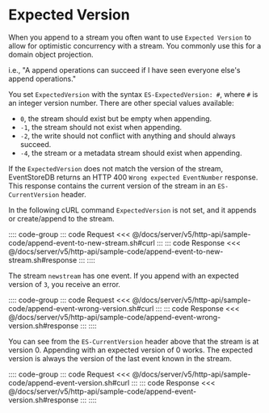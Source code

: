 # Expected Version

When you append to a stream you often want to use `Expected Version` to allow for optimistic concurrency with a stream. You commonly use this for a domain object projection.

i.e., "A append operations can succeed if I have seen everyone else's append operations."

You set `ExpectedVersion` with the syntax `ES-ExpectedVersion: #`, where `#` is an integer version number. There are other special values available:

- `0`, the stream should exist but be empty when appending.
- `-1`, the stream should not exist when appending.
- `-2`, the write should not conflict with anything and should always succeed.
- `-4`, the stream or a metadata stream should exist when appending.

If the `ExpectedVersion` does not match the version of the stream, EventStoreDB returns an HTTP 400 `Wrong expected EventNumber` response. This response contains the current version of the stream in an `ES-CurrentVersion` header.

In the following cURL command `ExpectedVersion` is not set, and it appends or create/append to the stream.

:::: code-group
::: code Request
<<< @/docs/server/v5/http-api/sample-code/append-event-to-new-stream.sh#curl
:::
::: code Response
<<< @/docs/server/v5/http-api/sample-code/append-event-to-new-stream.sh#response
:::
::::

The stream `newstream` has one event. If you append with an expected version of `3`, you receive an error.

:::: code-group
::: code Request
<<< @/docs/server/v5/http-api/sample-code/append-event-wrong-version.sh#curl
:::
::: code Response
<<< @/docs/server/v5/http-api/sample-code/append-event-wrong-version.sh#response
:::
::::

You can see from the `ES-CurrentVersion` header above that the stream is at version 0. Appending with an expected version of 0 works. The expected version is always the version of the last event known in the stream.

:::: code-group
::: code Request
<<< @/docs/server/v5/http-api/sample-code/append-event-version.sh#curl
:::
::: code Response
<<< @/docs/server/v5/http-api/sample-code/append-event-version.sh#response
:::
::::
